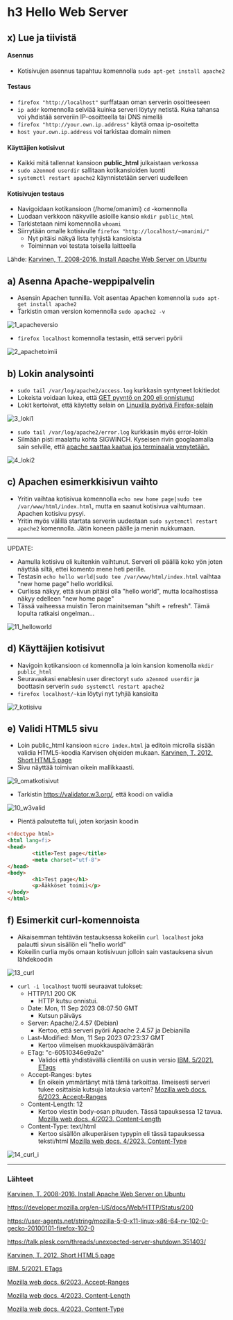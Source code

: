 # h3 Hello Web Server

## x) Lue ja tiivistä

#### Asennus
- Kotisivujen asennus tapahtuu komennolla `sudo apt-get install apache2`

#### Testaus
- `firefox "http://localhost"` surffataan oman serverin osoitteeseen
- `ip addr` komennolla selviää kuinka serveri löytyy netistä. Kuka tahansa voi yhdistää serveriin IP-osoitteella tai DNS nimellä
- `firefox "http://your.own.ip.address"` käytä omaa ip-osoitetta
- `host your.own.ip.address` voi tarkistaa domain nimen


#### Käyttäjien kotisivut
- Kaikki mitä tallennat kansioon **public_html** julkaistaan verkossa
- `sudo a2enmod userdir` sallitaan kotikansioiden luonti
- `systemctl restart apache2` käynnistetään serveri uudelleen

#### Kotisivujen testaus
- Navigoidaan kotikansioon (/home/omanimi) `cd` -komennolla
- Luodaan verkkoon näkyville asioille kansio `mkdir public_html`
- Tarkistetaan nimi komennolla `whoami`
- Siirrytään omalle kotisivulle `firefox "http://localhost/~omanimi/"`
    - Nyt pitäisi näkyä lista tyhjistä kansioista
    - Toiminnan voi testata toisella laitteella

Lähde: [Karvinen, T. 2008-2016. Install Apache Web Server on Ubuntu](https://terokarvinen.com/2008/install-apache-web-server-on-ubuntu-4/)

## a) Asenna Apache-weppipalvelin
- Asensin Apachen tunnilla. Voit asentaa Apachen komennolla `sudo apt-get install apache2`
- Tarkistin oman version komennolla `sudo apache2 -v`

![1_apacheversio](https://github.com/kimbokat/linuxpalvelimet/assets/90966436/86fa0dac-ba7e-4302-84d9-4d31b3543faa)


- `firefox localhost` komennolla testasin, että serveri pyörii

![2_apachetoimii](https://github.com/kimbokat/linuxpalvelimet/assets/90966436/bc87fddd-a105-402a-b40b-502ad1979c91)



## b) Lokin analysointi

- `sudo tail /var/log/apache2/access.log` kurkkasin syntyneet lokitiedot
- Lokeista voidaan lukea, että [GET pyyntö on 200 eli onnistunut](https://developer.mozilla.org/en-US/docs/Web/HTTP/Status/200)
- Lokit kertoivat, että käytetty selain on [Linuxilla pyörivä Firefox-selain](https://user-agents.net/string/mozilla-5-0-x11-linux-x86-64-rv-102-0-gecko-20100101-firefox-102-0)

![3_loki1](https://github.com/kimbokat/linuxpalvelimet/assets/90966436/5176da34-5a88-415f-ae54-7418951c441f)


- `sudo tail /var/log/apache2/error.log` kurkkasin myös error-lokin
- Silmään pisti maalattu kohta SIGWINCH. Kyseisen rivin googlaamalla sain selville, että [apache saattaa kaatua jos terminaalia venytetään.](https://talk.plesk.com/threads/unexpected-server-shutdown.351403/) 

![4_loki2](https://github.com/kimbokat/linuxpalvelimet/assets/90966436/5b6cb3f2-52d5-48db-b003-b604662be210)


## c) Apachen esimerkkisivun vaihto

- Yritin vaihtaa kotisivua komennolla `echo new home page|sudo tee /var/www/html/index.html`, mutta en saanut kotisivua vaihtumaan. Apachen kotisivu pysyi.
- Yritin myös välillä startata serverin uudestaan `sudo systemctl restart apache2` komennolla. Jätin koneen päälle ja menin nukkumaan.
--- 
UPDATE:
- Aamulla kotisivu oli kuitenkin vaihtunut. Serveri oli päällä koko yön joten näyttää siltä, ettei komento mene heti perille.
- Testasin `echo hello world|sudo tee /var/www/html/index.html` vaihtaa "new home page" hello worldiksi.
- Curlissa näkyy, että sivun pitäisi olla "hello world", mutta localhostissa näkyy edelleen "new home page"
- Tässä vaiheessa muistin Teron mainitseman "shift + refresh". Tämä lopulta ratkaisi ongelman...


![11_helloworld](https://github.com/kimbokat/linuxpalvelimet/assets/90966436/80d8472b-6888-4761-a516-fa11c7162739)



## d) Käyttäjien kotisivut

- Navigoin kotikansioon `cd` komennolla ja loin kansion komenolla `mkdir public_html`
- Seuravaakasi enablesin user directoryt `sudo a2enmod userdir` ja boottasin serverin `sudo systemctl restart apache2`
- `firefox localhost/~kim` löytyi nyt tyhjiä kansioita 

![7_kotisivu](https://github.com/kimbokat/linuxpalvelimet/assets/90966436/9573fbd1-d354-45f3-ac98-65fe25a908fa)




## e) Validi HTML5 sivu

- Loin public_html kansioon `micro index.html` ja editoin microlla sisään validia HTML5-koodia Karvisen ohjeiden mukaan. [Karvinen, T. 2012. Short HTML5 page](https://terokarvinen.com/2012/short-html5-page/)
- Sivu näyttää toimivan oikein mallikkaasti.

![9_omatkotisivut](https://github.com/kimbokat/linuxpalvelimet/assets/90966436/cb46ee8b-6c1c-4a74-81e4-12f9248f4950)


- Tarkistin https://validator.w3.org/, että koodi on validia


![10_w3valid](https://github.com/kimbokat/linuxpalvelimet/assets/90966436/b38ce9ee-cb75-4837-87d7-2cc97b83f635)


- Pientä palautetta tuli, joten korjasin koodin 
```html
<!doctype html>
<html lang=fi>
<head>
		<title>Test page</title>
		<meta charset="utf-8">
</head>
<body>
		<h1>Test page</h1>
		<p>Ääkköset toimii</p>
</body>
</html>
```


## f) Esimerkit curl-komennoista
- Aikaisemman tehtävän testauksessa kokeilin `curl localhost` joka palautti sivun sisällön eli "hello world"
- Kokeilin curlia myös omaan kotisivuun jolloin sain vastauksena sivun lähdekoodin

![13_curl](https://github.com/kimbokat/linuxpalvelimet/assets/90966436/bdec67b5-76f9-4e59-bcfe-13e9bda634bd)


- `curl -i localhost` tuotti seuraavat tulokset: 
	- HTTP/1.1 200 OK
		- HTTP kutsu onnistui. 
	- Date: Mon, 11 Sep 2023 08:07:50 GMT
		- Kutsun päiväys
	- Server: Apache/2.4.57 (Debian)
		- Kertoo, että serveri pyörii Apache 2.4.57 ja Debianilla
	- Last-Modified: Mon, 11 Sep 2023 07:23:37 GMT
		- Kertoo viimeisen muokkauspäivämäärän
	- ETag: "c-60510346e9a2e"
		- Validoi että yhdistävällä clientillä on uusin versio [IBM. 5/2021. ETags](https://www.ibm.com/docs/en/tap/3.8?topic=SSHEB3_3.8/com.ibm.tap.doc/con_oslc/c_oslc_etags.htm)
	- Accept-Ranges: bytes
		- En oikein ymmärtänyt mitä tämä tarkoittaa. Ilmeisesti serveri tukee osittaisia kutsuja latauksia varten? [Mozilla web docs. 6/2023. Accept-Ranges](https://developer.mozilla.org/en-US/docs/Web/HTTP/Headers/Accept-Ranges)
	- Content-Length: 12
		- Kertoo viestin body-osan pituuden. Tässä tapauksessa 12 tavua. [Mozilla web docs. 4/2023. Content-Length](https://developer.mozilla.org/en-US/docs/Web/HTTP/Headers/Content-Length)
	- Content-Type: text/html
		- Kertoo sisällön alkuperäisen typypin eli tässä tapauksessa teksti/html [Mozilla web docs. 4/2023. Content-Type](https://developer.mozilla.org/en-US/docs/Web/HTTP/Headers/Content-Type)




![14_curl_i](https://github.com/kimbokat/linuxpalvelimet/assets/90966436/fc113fa6-33d3-4808-8a80-504397192bb6)

---
### Lähteet 

[Karvinen, T. 2008-2016. Install Apache Web Server on Ubuntu](https://terokarvinen.com/2008/install-apache-web-server-on-ubuntu-4/)

https://developer.mozilla.org/en-US/docs/Web/HTTP/Status/200

https://user-agents.net/string/mozilla-5-0-x11-linux-x86-64-rv-102-0-gecko-20100101-firefox-102-0

https://talk.plesk.com/threads/unexpected-server-shutdown.351403/

[Karvinen, T. 2012. Short HTML5 page](https://terokarvinen.com/2012/short-html5-page/)

[IBM. 5/2021. ETags](https://www.ibm.com/docs/en/tap/3.8?topic=SSHEB3_3.8/com.ibm.tap.doc/con_oslc/c_oslc_etags.htm)

[Mozilla web docs. 6/2023. Accept-Ranges](https://developer.mozilla.org/en-US/docs/Web/HTTP/Headers/Accept-Ranges)

[Mozilla web docs. 4/2023. Content-Length](https://developer.mozilla.org/en-US/docs/Web/HTTP/Headers/Content-Length)

[Mozilla web docs. 4/2023. Content-Type](https://developer.mozilla.org/en-US/docs/Web/HTTP/Headers/Content-Type)

